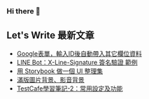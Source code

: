 ### Hi there 👋

<!--
**letswritetw/letswritetw** is a ✨ _special_ ✨ repository because its `README.md` (this file) appears on your GitHub profile.

Here are some ideas to get you started:

- 🔭 I’m currently working on ...
- 🌱 I’m currently learning ...
- 👯 I’m looking to collaborate on ...
- 🤔 I’m looking for help with ...
- 💬 Ask me about ...
- 📫 How to reach me: ...
- 😄 Pronouns: ...
- ⚡ Fun fact: ...
-->

<!-- 訂閱 Let's Write RSS -->
<!-- 參考來源：
      https://www.youtube.com/watch?v=ECuqb5Tv9qI
      https://github.com/marketplace/actions/blog-post-workflow
-->
## Let's Write 最新文章
<!-- BLOG-POST-LIST:START -->
- [Google表單，輸入ID後自動帶入其它欄位資料](https://letswrite.tw/google-forms-id-data/)
- [LINE Bot：X-Line-Signature 簽名驗證 範例](https://letswrite.tw/line-signature/)
- [用 Storybook 做一個 UI 整理集](https://letswrite.tw/storybook-init/)
- [滿版圖片背景、影音背景](https://letswrite.tw/fullscreen-video-image/)
- [TestCafe學習筆記-2：常用設定及功能](https://letswrite.tw/testcafe-settings/)
<!-- BLOG-POST-LIST:END -->